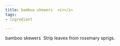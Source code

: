 ```yaml
---
title: bamboo skewers  <i></i>
tags:
- ingredient

---
```

bamboo skewers  Strip leaves from rosemary sprigs.
